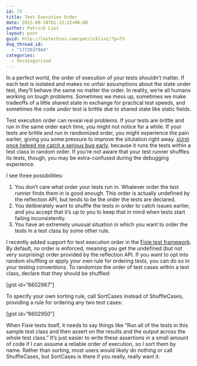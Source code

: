 ```yaml
---
id: 73
title: Test Execution Order
date: 2013-09-18T01:13:22+00:00
author: Patrick Lioi
layout: post
guid: http://lostechies.com/patricklioi/?p=73
dsq_thread_id:
  - "1772037944"
categories:
  - Uncategorized
---
```

In a perfect world, the order of execution of your tests shouldn&#8217;t matter. If each test is isolated and makes no unfair assumptions about the state under test, they&#8217;ll behave the same no matter the order. In reality, we&#8217;re all humans working on tough problems. Sometimes we mess up, sometimes we make tradeoffs of a little shared state in exchange for practical test speeds, and sometimes the code _under_ test is brittle due to shared state like static fields.

Test execution order can reveal real problems. If your tests are brittle and run in the same order each time, you might not notice for a while. If your tests are brittle and run in randomized order, you might experience the pain earlier, giving you some pressure to improve the situtation right away. [xUnit once helped me catch a serious bug early](http://patrick.lioi.net/2012/10/25/avoid-mutation-by-default/), because it runs the tests within a test class in random order. If you&#8217;re not aware that your test runner shuffles its tests, though, you may be extra-confused during the debugging experience.

I see three possibilities:

  1. You don&#8217;t care what order your tests run in. Whatever order the test runner finds them in is good enough. This order is actually undefined by the reflection API, but tends to be the order the tests are declared.
  2. You deliberately want to shuffle the tests in order to catch issues earlier, and you accept that it&#8217;s up to you to keep that in mind when tests start failing inconsistently.
  3. You have an extremely unusual situation in which you want to order the tests in a test class by some other rule.

I recently added support for test execution order in the [Fixie test framework](https://github.com/plioi/fixie). By default, no order is enforced, meaning you get the undefined (but not very surprising) order provided by the reflection API. If you want to opt into random shuffling or apply your own rule for ordering tests, you can do so in your testing conventions. To randomize the order of test cases within a test class, declare that they should be shuffled:

[gist id=&#8221;6602967&#8243;]

To specify your own sorting rule, call SortCases instead of ShuffleCases, providing a rule for ordering any two test cases:

[gist id=&#8221;6602950&#8243;]

When Fixie tests itself, it needs to say things like &#8220;Run all of the tests in this sample test class and then assert on the results and the output across the whole test class.&#8221; It&#8217;s just easier to write these assertions in a small amount of code if I can assume a reliable order of execution, so I sort them by name. Rather than sorting, most users would likely do nothing or call ShuffleCases, but SortCases is there if you really, really want it.